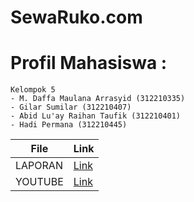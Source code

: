# SewaRuko.com

# Profil Mahasiswa :
```
Kelompok 5
- M. Daffa Maulana Arrasyid (312210335)
- Gilar Sumilar (312210407)
- Abid Lu'ay Raihan Taufik (312210401)
- Hadi Permana (312210445)
```

| File | Link                              |
| --------   | --------------------------------------------------- |
| LAPORAN  | [Link](https://drive.google.com/file/d/15m27R64ea5enob7b_i7tNP7a6grJ_RVU/view?usp=sharing) |
| YOUTUBE  | [Link]() |


